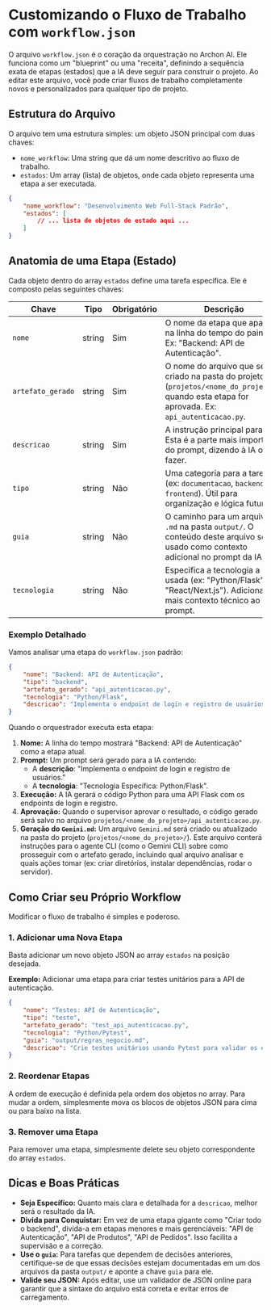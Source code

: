 # Customizando o Fluxo de Trabalho com `workflow.json`

O arquivo `workflow.json` é o coração da orquestração no Archon AI. Ele funciona como um "blueprint" ou uma "receita", definindo a sequência exata de etapas (estados) que a IA deve seguir para construir o projeto. Ao editar este arquivo, você pode criar fluxos de trabalho completamente novos e personalizados para qualquer tipo de projeto.

## Estrutura do Arquivo

O arquivo tem uma estrutura simples: um objeto JSON principal com duas chaves:

-   `nome_workflow`: Uma string que dá um nome descritivo ao fluxo de trabalho.
-   `estados`: Um array (lista) de objetos, onde cada objeto representa uma etapa a ser executada.

```json
{
    "nome_workflow": "Desenvolvimento Web Full-Stack Padrão",
    "estados": [
        // ... lista de objetos de estado aqui ...
    ]
}
```

## Anatomia de uma Etapa (Estado)

Cada objeto dentro do array `estados` define uma tarefa específica. Ele é composto pelas seguintes chaves:

| Chave             | Tipo   | Obrigatório | Descrição                                                                                                                              |
| ----------------- | ------ | ----------- | -------------------------------------------------------------------------------------------------------------------------------------- |
| `nome`            | string | Sim         | O nome da etapa que aparece na linha do tempo do painel. Ex: "Backend: API de Autenticação".                                           |
| `artefato_gerado` | string | Sim         | O nome do arquivo que será criado na pasta do projeto (`projetos/<nome_do_projeto>/`) quando esta etapa for aprovada. Ex: `api_autenticacao.py`. |
| `descricao`       | string | Sim         | A instrução principal para a IA. Esta é a parte mais importante do prompt, dizendo à IA o que fazer.                                   |
| `tipo`            | string | Não         | Uma categoria para a tarefa (ex: `documentacao`, `backend`, `frontend`). Útil para organização e lógica futura.                         |
| `guia`            | string | Não         | O caminho para um arquivo `.md` na pasta `output/`. O conteúdo deste arquivo será usado como contexto adicional no prompt da IA.         |
| `tecnologia`      | string | Não         | Especifica a tecnologia a ser usada (ex: "Python/Flask", "React/Next.js"). Adiciona mais contexto técnico ao prompt.                  |

### Exemplo Detalhado

Vamos analisar uma etapa do `workflow.json` padrão:

```json
{
    "nome": "Backend: API de Autenticação",
    "tipo": "backend",
    "artefato_gerado": "api_autenticacao.py",
    "tecnologia": "Python/Flask",
    "descricao": "Implementa o endpoint de login e registro de usuários."
}
```

Quando o orquestrador executa esta etapa:
1.  **Nome:** A linha do tempo mostrará "Backend: API de Autenticação" como a etapa atual.
2.  **Prompt:** Um prompt será gerado para a IA contendo:
    *   A **descrição**: "Implementa o endpoint de login e registro de usuários."
    *   A **tecnologia**: "Tecnologia Específica: Python/Flask".
3.  **Execução:** A IA gerará o código Python para uma API Flask com os endpoints de login e registro.
4.  **Aprovação:** Quando o supervisor aprovar o resultado, o código gerado será salvo no arquivo `projetos/<nome_do_projeto>/api_autenticacao.py`.
5.  **Geração do `Gemini.md`:** Um arquivo `Gemini.md` será criado ou atualizado na pasta do projeto (`projetos/<nome_do_projeto>/`). Este arquivo conterá instruções para o agente CLI (como o Gemini CLI) sobre como prosseguir com o artefato gerado, incluindo qual arquivo analisar e quais ações tomar (ex: criar diretórios, instalar dependências, rodar o servidor).

## Como Criar seu Próprio Workflow

Modificar o fluxo de trabalho é simples e poderoso.

### 1. Adicionar uma Nova Etapa
Basta adicionar um novo objeto JSON ao array `estados` na posição desejada.

**Exemplo:** Adicionar uma etapa para criar testes unitários para a API de autenticação.

```json
{
    "nome": "Testes: API de Autenticação",
    "tipo": "teste",
    "artefato_gerado": "test_api_autenticacao.py",
    "tecnologia": "Python/Pytest",
    "guia": "output/regras_negocio.md",
    "descricao": "Crie testes unitários usando Pytest para validar os endpoints de login e registro da API de autenticação. Use o artefato 'api_autenticacao.py' como referência e verifique casos de sucesso e de falha, como e-mail duplicado e senha incorreta."
}
```

### 2. Reordenar Etapas
A ordem de execução é definida pela ordem dos objetos no array. Para mudar a ordem, simplesmente mova os blocos de objetos JSON para cima ou para baixo na lista.

### 3. Remover uma Etapa
Para remover uma etapa, simplesmente delete seu objeto correspondente do array `estados`.

## Dicas e Boas Práticas

*   **Seja Específico:** Quanto mais clara e detalhada for a `descricao`, melhor será o resultado da IA.
*   **Divida para Conquistar:** Em vez de uma etapa gigante como "Criar todo o backend", divida-a em etapas menores e mais gerenciáveis: "API de Autenticação", "API de Produtos", "API de Pedidos". Isso facilita a supervisão e a correção.
*   **Use o `guia`:** Para tarefas que dependem de decisões anteriores, certifique-se de que essas decisões estejam documentadas em um dos arquivos da pasta `output/` e aponte a chave `guia` para ele.
*   **Valide seu JSON:** Após editar, use um validador de JSON online para garantir que a sintaxe do arquivo está correta e evitar erros de carregamento.